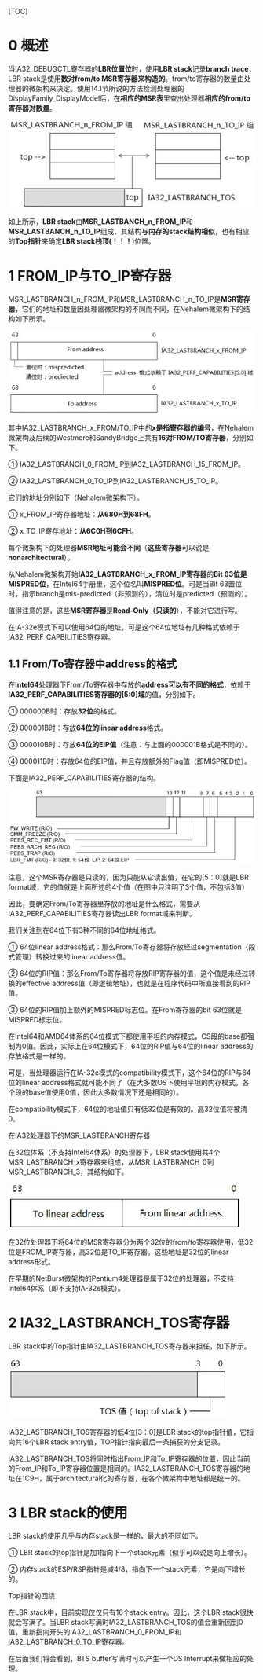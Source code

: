 [TOC]

# 0 概述

当IA32\_DEBUGCTL寄存器的**LBR位置位**时，使用**LBR stack**记录**branch trace**，LBR stack是使用**数对from/to MSR寄存器来构造的**。from/to寄存器的数量由处理器的微架构来决定。使用14.1节所说的方法检测处理器的DisplayFamily\_DisplayModel后，在**相应的MSR表**里查出处理器**相应的from/to寄存器对数量**。

![config](./images/6.jpg)

如上所示，**LBR stack**由**MSR\_LASTBANCH\_n\_FROM\_IP**和**MSR\_LASTBANCH\_n\_TO\_IP**组成，其结构**与内存的stack结构相似**，也有相应的**Top指针**来确定**LBR stack栈顶(！！！**)位置。

# 1 FROM\_IP与TO\_IP寄存器

MSR\_LASTBRANCH\_n\_FROM\_IP和MSR\_LASTBRANCH\_n\_TO\_IP是**MSR寄存器**，它们的地址和数量因处理器微架构的不同而不同，在Nehalem微架构下的结构如下所示。

![config](./images/7.jpg)

其中IA32\_LASTBRANCH\_x\_FROM/TO\_IP中的**x是指寄存器的编号**，在Nehalem微架构及后续的Westmere和SandyBridge上共有**16对FROM/TO寄存器**，分别如下。

① IA32\_LASTBRANCH\_0\_FROM\_IP到IA32\_LASTBRANCH\_15\_FROM_IP。

② IA32\_LASTBRANCH\_0\_TO\_IP到IA32\_LASTBRANCH\_15\_TO\_IP。

它们的地址分别如下（Nehalem微架构下）。

① x\_FROM\_IP寄存器地址：**从680H到68FH**。

② x\_TO\_IP寄存地址：**从6C0H到6CFH**。

每个微架构下的处理器**MSR地址可能会不同**（**这些寄存器**可以说是**nonarchitectural**）。

从Nehalem微架构开始**IA32\_LASTBRANCH\_x\_FROM\_IP寄存器**的**Bit 63位是MISPRED位**，在Intel64手册里，这个位名叫**MISPRED位**。可是当Bit 63置位时，指示branch是mis\-predicted（非预测的），清位时是predicted（预测的）。

值得注意的是，这些**MSR寄存器**是**Read\-Only（只读的**），不能对它进行写。

在IA\-32e模式下可以使用64位的地址，可是这个64位地址有几种格式依赖于IA32\_PERF\_CAPBILITIES寄存器。

## 1.1 From/To寄存器中address的格式

在**Intel64**处理器下From/To寄存器中存放的**address可以有不同的格式**，依赖于**IA32\_PERF\_CAPABILITIES寄存器的\[5\:0\]域**的值，分别如下。

① 000000B时：存放**32位**的格式。

② 000001B时：存放**64位的linear address**格式。

③ 000010B时：存放**64位的EIP值**（注意：与上面的000001B格式是不同的）。

④ 000011B时：存放64位的EIP值，并且存放额外的Flag值（即MISPRED位）。

下面是IA32\_PERF\_CAPABILITIES寄存器的结构。

![config](./images/8.jpg)

注意，这个MSR寄存器是只读的，因为只能从它读出值，在它的[5：0]就是LBR format域，它的值就是上面所述的4个值（在图中只注明了3个值，不包括3值）

因此，要确定From/To寄存器里存放的地址是什么格式，需要从IA32_PERF_CAPABILITIES寄存器读出LBR format域来判断。

我们关注到在64位下有3种不同的64位地址格式。

① 64位linear address格式：那么From/To寄存器将存放经过segmentation（段式管理）转换过来的linear address值。

② 64位的RIP值：那么From/To寄存器将存放RIP寄存器的值，这个值是未经过转换的effective address值（即逻辑地址），也就是在程序代码中所直接看到的RIP值。

③ 64位的RIP值加上额外的MISPRED标志位。在From寄存器的bit 63位就是MISPRED标志位。

在Intel64和AMD64体系的64位模式下都使用平坦的内存模式，CS段的base都强制为0值。因此，实际上在64位模式下，64位的RIP值与64位的linear address的存放格式是一样的。

可是，当处理器运行在IA-32e模式的compatibility模式下，这个64位的RIP与64位的linear address格式就可能不同了（在大多数OS下使用平坦的内存模式，各个段的base值使用0值，因此大多数情况下还是相同的）。

在compatibility模式下，64位的地址值只有低32位是有效的。高32位值将被清0。

在IA32处理器下的MSR_LASTBRANCH寄存器

在32位体系（不支持Intel64体系）的处理器下，LBR stack使用共4个MSR\_LASTBRANCH\_x寄存器来组成，从MSR\_LASTBRANCH\_0到MSR\_LASTBRANCH\_3，其结构如下。

![config](./images/9.jpg)

在32位处理器下将64位的MSR寄存器分为两个32位的from/to寄存器使用，低32位是FROM\_IP寄存器，高32位是TO\_IP寄存器。这些地址是32位的linear address形式。

在早期的NetBurst微架构的Pentium4处理器是属于32位的处理器，不支持Intel64体系（即不支持IA-32e模式）。

# 2 IA32\_LASTBRANCH\_TOS寄存器

LBR stack中的Top指针由IA32\_LASTBRANCH\_TOS寄存器来担任，如下所示。

![config](./images/10.jpg)

IA32\_LASTBRANCH\_TOS寄存器的低4位[3：0]是LBR stack的top指针值，它指向共16个LBR stack entry值，TOP指针指向最后一条捕获的分支记录。

IA32\_LASTBRANCH\_TOS将同时指出From\_IP和To\_IP寄存器的位置，因此当前的From\_IP和To\_IP寄存器位置是相同的。IA32\_LASTBRANCH\_TOS寄存器的地址在1C9H，属于architectural化的寄存器，在各个微架构中地址都是统一的。

# 3 LBR stack的使用

LBR stack的使用几乎与内存stack是一样的，最大的不同如下。

① LBR stack的top指针是加1指向下一个stack元素（似乎可以说是向上增长）。

② 内存stack的ESP/RSP指针是减4/8，指向下一个stack元素，它是向下增长的。

Top指针的回绕

在LBR stack中，目前实现仅仅只有16个stack entry。因此，这个LBR stack很快就会写满了。当LBR stack写满时IA32\_LASTBRANCH\_TOS的值会重新回到0值，重新指向开头的IA32\_LASTBRANCH\_0\_FROM\_IP和IA32\_LASTBRANCH\_0\_TO\_IP寄存器。

在后面我们将会看到，BTS buffer写满时可以产生一个DS Interrupt来做相应的处理。

